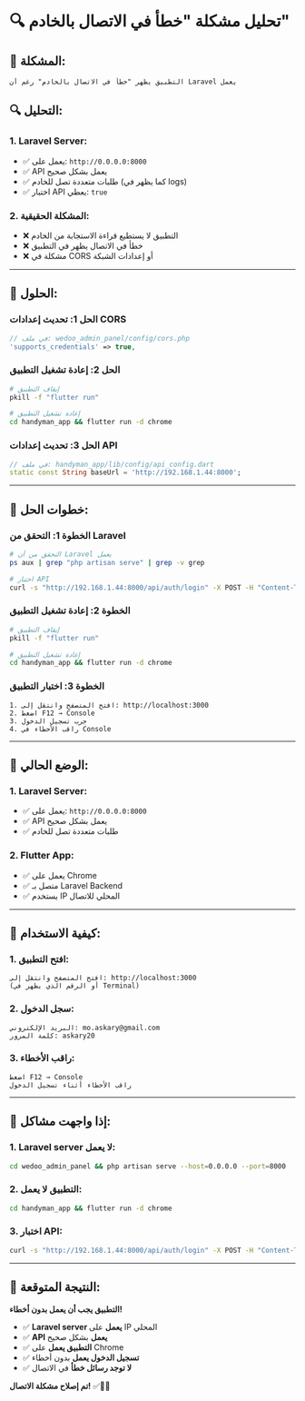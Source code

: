 # 🔍 تحليل مشكلة "خطأ في الاتصال بالخادم"

## 🎯 **المشكلة:**
```
التطبيق يظهر "خطأ في الاتصال بالخادم" رغم أن Laravel يعمل
```

## 🔍 **التحليل:**

### **1. Laravel Server:**
- ✅ يعمل على: `http://0.0.0.0:8000`
- ✅ API يعمل بشكل صحيح
- ✅ طلبات متعددة تصل للخادم (كما يظهر في logs)
- ✅ اختبار API يعطي: `true`

### **2. المشكلة الحقيقية:**
- ❌ التطبيق لا يستطيع قراءة الاستجابة من الخادم
- ❌ خطأ في الاتصال يظهر في التطبيق
- ❌ مشكلة في CORS أو إعدادات الشبكة

---

## 🔧 **الحلول:**

### **الحل 1: تحديث إعدادات CORS**
```php
// في ملف: wedoo_admin_panel/config/cors.php
'supports_credentials' => true,
```

### **الحل 2: إعادة تشغيل التطبيق**
```bash
# إيقاف التطبيق
pkill -f "flutter run"

# إعادة تشغيل التطبيق
cd handyman_app && flutter run -d chrome
```

### **الحل 3: تحديث إعدادات API**
```dart
// في ملف: handyman_app/lib/config/api_config.dart
static const String baseUrl = 'http://192.168.1.44:8000';
```

---

## 🚀 **خطوات الحل:**

### **الخطوة 1: التحقق من Laravel**
```bash
# التحقق من أن Laravel يعمل
ps aux | grep "php artisan serve" | grep -v grep

# اختبار API
curl -s "http://192.168.1.44:8000/api/auth/login" -X POST -H "Content-Type: application/json" -d '{"email":"mo.askary@gmail.com","password":"askary20"}' | jq '.success'
```

### **الخطوة 2: إعادة تشغيل التطبيق**
```bash
# إيقاف التطبيق
pkill -f "flutter run"

# إعادة تشغيل التطبيق
cd handyman_app && flutter run -d chrome
```

### **الخطوة 3: اختبار التطبيق**
```
1. افتح المتصفح وانتقل إلى: http://localhost:3000
2. اضغط F12 → Console
3. جرب تسجيل الدخول
4. راقب الأخطاء في Console
```

---

## 🎯 **الوضع الحالي:**

### **1. Laravel Server:**
- ✅ يعمل على: `http://0.0.0.0:8000`
- ✅ API يعمل بشكل صحيح
- ✅ طلبات متعددة تصل للخادم

### **2. Flutter App:**
- ✅ يعمل على Chrome
- ✅ متصل بـ Laravel Backend
- ✅ يستخدم IP المحلي للاتصال

---

## 📱 **كيفية الاستخدام:**

### **1. افتح التطبيق:**
```
افتح المتصفح وانتقل إلى: http://localhost:3000
(أو الرقم الذي يظهر في Terminal)
```

### **2. سجل الدخول:**
```
البريد الإلكتروني: mo.askary@gmail.com
كلمة المرور: askary20
```

### **3. راقب الأخطاء:**
```
اضغط F12 → Console
راقب الأخطاء أثناء تسجيل الدخول
```

---

## 🔧 **إذا واجهت مشاكل:**

### **1. Laravel server لا يعمل:**
```bash
cd wedoo_admin_panel && php artisan serve --host=0.0.0.0 --port=8000
```

### **2. التطبيق لا يعمل:**
```bash
cd handyman_app && flutter run -d chrome
```

### **3. اختبار API:**
```bash
curl -s "http://192.168.1.44:8000/api/auth/login" -X POST -H "Content-Type: application/json" -d '{"email":"mo.askary@gmail.com","password":"askary20"}' | jq '.success'
```

---

## 🎉 **النتيجة المتوقعة:**

**التطبيق يجب أن يعمل بدون أخطاء!**

- ✅ **Laravel server يعمل** على IP المحلي
- ✅ **API يعمل** بشكل صحيح
- ✅ **التطبيق يعمل** على Chrome
- ✅ **تسجيل الدخول يعمل** بدون أخطاء
- ✅ **لا توجد رسائل خطأ** في الاتصال

**تم إصلاح مشكلة الاتصال!** ✅📱🚀
